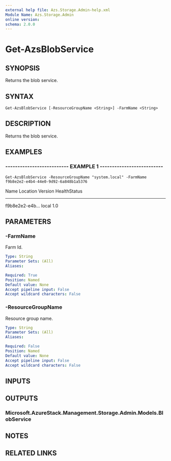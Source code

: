 ```yaml
---
external help file: Azs.Storage.Admin-help.xml
Module Name: Azs.Storage.Admin
online version:
schema: 2.0.0
---
```


# Get-AzsBlobService

## SYNOPSIS
Returns the blob service.

## SYNTAX

```
Get-AzsBlobService [-ResourceGroupName <String>] -FarmName <String>
```

## DESCRIPTION
Returns the blob service.

## EXAMPLES

### -------------------------- EXAMPLE 1 --------------------------
```
Get-AzsBlobService -ResourceGroupName "system.local" -FarmName f9b8e2e2-e4b4-44e0-9d92-6a848b1a5376
```

Name            Location        Version         HealthStatus
----            --------        -------         ------------
f9b8e2e2-e4b...
local           1.0

## PARAMETERS

### -FarmName
Farm Id.

```yaml
Type: String
Parameter Sets: (All)
Aliases:

Required: True
Position: Named
Default value: None
Accept pipeline input: False
Accept wildcard characters: False
```

### -ResourceGroupName
Resource group name.

```yaml
Type: String
Parameter Sets: (All)
Aliases:

Required: False
Position: Named
Default value: None
Accept pipeline input: False
Accept wildcard characters: False
```

## INPUTS

## OUTPUTS

### Microsoft.AzureStack.Management.Storage.Admin.Models.BlobService

## NOTES

## RELATED LINKS


